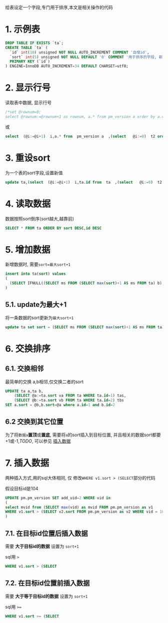 给表设定一个字段,专门用于排序,本文是相关操作的代码

# 1. 示例表

```sql
DROP TABLE IF EXISTS `ta`;
CREATE TABLE `ta` (
  `id` int(10) unsigned NOT NULL AUTO_INCREMENT COMMENT '自增id',
  `sort` int(5) unsigned NOT NULL DEFAULT '0' COMMENT '用于排序的字段, 新记录的值=max(sort)+1',
  PRIMARY KEY (`id`)
) ENGINE=InnoDB AUTO_INCREMENT=34 DEFAULT CHARSET=utf8;
```

# 2. 显示行号

读取表中数据, 显示行号

```sql
/*set @rownum=0;
select @rownum:=@rownum+1 as rownum, a.* from pm_version a order by a.vid desc limit 10;*/
```
或
```sql
select  (@i:=@i+1)  i,a.* from  pm_version a  ,(select   @i:=0)  t2 order by a.sort,a.vid desc ;
```

# 3. 重设sort

为一个表的sort字段,设置新值

```sql
update ta,(select  (@i:=@i+1)  i,ta.id from  ta  ,(select   @i:=0)  t2 WHERE is_del=0 order by id) b set sort = b.i where ta.id=b.id
```

# 4. 读取数据

数据按照sort倒序(sort越大,越靠前)

```sql
SELECT * FROM ta ORDER BY sort DESC,id DESC
```

# 5. 增加数据

新增数据时, 需要`sort=最大sort+1`

```sql
insert into ta(sort) values
(
  (SELECT IFNULL((SELECT ms FROM (SELECT max(sort)+1 AS ms FROM ta) b),1))
)
```

## 5.1. update为最大+1

将一条数据的sort更新为`最大sort+1`

```sql
update ta set sort = (SELECT ms FROM (SELECT max(sort)+1 AS ms FROM ta) b)
```

# 6. 交换排序

## 6.1. 交换相邻

最简单的交换 a,b相邻,仅交换二者的sort

```sql
UPDATE ta a,ta b,
	(SELECT @a:=ta.sort va FROM ta WHERE ta.id=1) tas,
	(SELECT @b:=ta.sort vb FROM ta WHERE ta.id=2) tbs 
SET a.sort = @b,b.sort=@a where a.id=1 and b.id=2
```

## 6.2 交换到其它位置

为了将`数据a`**置顶**或**置底**, 需要将`a`的sort插入到目标位置, 并且相关的数据sort都要+1或-1,*TODO*, 可以参见 [插入数据](#插入数据)

# 7. 插入数据

两种插入方式,用的sql大体相同, 仅 修改`WHERE v1.sort > (SELECT`部分的代码

假设目标id是104

```sql
UPDATE pm.pm_version SET add_uid=2 WHERE vid in
(
select mvid from (SELECT max(vid) as mvid FROM pm.pm_version as v1 
WHERE v1.sort > (SELECT v2.sort FROM pm.pm_version as v2 WHERE vid = 104)) as a
)
```

## 7.1. 在目标id位置后插入数据

需要 **大于目标id的数据** 设置为 `sort+1`

sql用 `>`

```sql
WHERE v1.sort > (SELECT
```

## 7.2. 在目标id位置前插入数据

需要 **大于等于目标id的数据** 设置为 `sort+1`

sql用 `>=`

```sql
WHERE v1.sort >= (SELECT
``` 